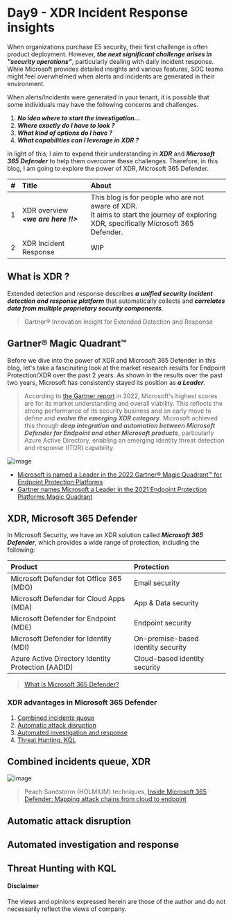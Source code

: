# Day9 - XDR Incident Response insights
When organizations purchase E5 security, their first challenge is often product deployment. However, ***the next significant challenge arises in "security operations"***, particularly dealing with daily incident response. While Microsoft provides detailed insights and various features, SOC teams might feel overwhelmed when alerts and incidents are generated in their environment. 

When alerts/incidents were generated in your tenant, it is possible that some individuals may have the following concerns and challenges.

1. ***No idea where to start the investigation...***
2. ***Where exactly do I have to look ?***
3. ***What kind of options do I have ?***
4. ***What capabilities can I leverage in XDR ?***


In light of this, I aim to expand their understanding in ***XDR*** and ***Microsoft 365 Defender*** to help them overcome these challenges.
Therefore, in this blog, I am going to explore the power of XDR, Microsoft 365 Defender.

| #    | Title | About | 
|:-----|:----- |:------|
|1     | XDR overview  ***<we are here !!>*** | This blog is for people who are not aware of XDR. <br> It aims to start the journey of exploring XDR, specifically Microsoft 365 Defender. |
|2     | XDR Incident Response | WIP |


## What is XDR ?
Extended detection and response describes ***a unified security incident detection and response platform*** that automatically collects and ***correlates data from multiple proprietary security components***. 
> Gartner® Innovation Insight for Extended Detection and Response

## Gartner® Magic Quadrant™
Before we dive into the power of XDR and Microsoft 365 Defender in this blog, let's take a fascinating look at the market research results for Endpoint Protection/XDR over the past 2 years. 
As shown in the results over the past two years, Microsoft has consistently stayed its position as ***a Leader***. 

> According to [the Gartner report](https://www.gartner.com/doc/reprints?id=1-2AJ91JO6&ct=220707&st=sb) in 2022, Microsoft's highest scores are for its market understanding and overall viability. This reflects the strong performance of its security business and an early move to define and ***evolve the emerging XDR category***. Microsoft achieved this through ***deep integration and automation between Microsoft Defender for Endpoint and other Microsoft products***, particularly Azure Active Directory, enabling an emerging identity threat detection and response (ITDR) capability.

![image](https://github.com/LearningKijo/SecurityResearcher-Note/assets/120234772/b4039697-5aec-4d5d-a710-a7fa5310ada6)

- [Microsoft is named a Leader in the 2022 Gartner® Magic Quadrant™ for Endpoint Protection Platforms](https://www.microsoft.com/en-us/security/blog/2023/03/02/microsoft-is-named-a-leader-in-the-2022-gartner-magic-quadrant-for-endpoint-protection-platforms/)
- [Gartner names Microsoft a Leader in the 2021 Endpoint Protection Platforms Magic Quadrant](https://www.microsoft.com/en-us/security/blog/2021/05/11/gartner-names-microsoft-a-leader-in-the-2021-endpoint-protection-platforms-magic-quadrant/)

## XDR, Microsoft 365 Defender
In Microsoft Security, we have an XDR solution called ***Microsoft 365 Defender***, which provides a wide range of protection, including the following:

| Product | Protection   |
|:--------|:--------|
| Microsoft Defender fot Office 365 (MDO) | Email security | 
| Microsoft Defender for Cloud Apps (MDA) | App & Data security |
| Microsoft Defender for Endpoint (MDE)   | Endpoint security |
| Microsoft Defender for Identity (MDI)   | On-premise-based identity security  |
| Azure Active Directory Identity Protection (AADID) | Cloud-based identity security |

> [What is Microsoft 365 Defender?](https://learn.microsoft.com/en-us/microsoft-365/security/defender/microsoft-365-defender?view=o365-worldwide)

### XDR advantages in Microsoft 365 Defender
1. [Combined incidents queue](https://github.com/LearningKijo/SecurityResearcher-Note/blob/main/SecurityResearcher-Note-Folder/Day9-XDR-Insights-part1.md#combined-incidents-queue-xdr)
2. [Automatic attack disruption](https://github.com/LearningKijo/SecurityResearcher-Note/blob/main/SecurityResearcher-Note-Folder/Day9-XDR-Insights-part1.md#automatic-attack-disruption)
3. [Automated investigation and response](https://github.com/LearningKijo/SecurityResearcher-Note/edit/main/SecurityResearcher-Note-Folder/Day9-XDR-Insights-part1.md#automated-investigation-and-response)
4. [Threat Hunting, KQL](https://github.com/LearningKijo/SecurityResearcher-Note/edit/main/SecurityResearcher-Note-Folder/Day9-XDR-Insights-part1.md#threat-hunting-with-kql)

## Combined incidents queue, XDR

![image](https://github.com/LearningKijo/SecurityResearcher-Note/assets/120234772/23388f31-bcd3-443a-a6f0-290d89248bc3)
>  Peach Sandstorm (HOLMIUM) techniques, [Inside Microsoft 365 Defender: Mapping attack chains from cloud to endpoint](https://www.microsoft.com/en-us/security/blog/2020/06/18/inside-microsoft-threat-protection-mapping-attack-chains-from-cloud-to-endpoint/)

## Automatic attack disruption

## Automated investigation and response

## Threat Hunting with KQL


#### Disclaimer
The views and opinions expressed herein are those of the author and do not necessarily reflect the views of company.

